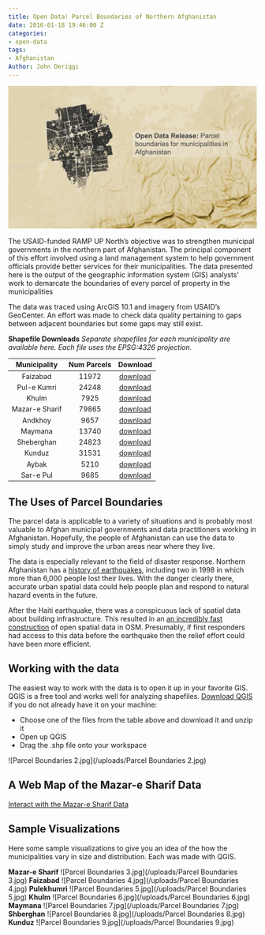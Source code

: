 ```yaml
---
title: Open Data! Parcel Boundaries of Northern Afghanistan
date: 2016-01-18 19:46:00 Z
categories:
- open-data
tags:
- Afghanistan
Author: John Deriggi
---
```


![Parcel Boundaries 1.jpg](/uploads/afghanparcelstitle.png)

The USAID-funded RAMP UP North’s objective was to strengthen municipal governments in the northern part of Afghanistan. The principal component of this effort involved using a land management system to help government officials provide better services for their municipalities. The data presented here is the output of the geographic information system (GIS) analysts’ work to demarcate the boundaries of every parcel of property in the municipalities

<!--more-->

The data was traced using ArcGIS 10.1 and imagery from USAID’s GeoCenter. An effort was made to check data quality pertaining to gaps between adjacent boundaries but some gaps may still exist.

**Shapefile Downloads**
*Separate shapefiles for each municipality are available here. Each file uses the EPSG:4326 projection.*

|  Municipality  | Num Parcels | Download |
|:--------------:|:-----------:|:--------:|
|    Faizabad    |    11972    | [download ](https://drive.google.com/file/d/0B9Y8IICmeFgpb0xsNkZnZ1h5VDg/view?usp=sharing)|
|   Pul-e Kumri  |    24248    | [download ](https://drive.google.com/file/d/0B9Y8IICmeFgpOWxjWjhfTlJIQUE/view?usp=sharing)|
|      Khulm     |     7925    | [download ](https://drive.google.com/file/d/0B9Y8IICmeFgpbDg0eU5mNDFxSW8/view?usp=sharing)|
| Mazar-e Sharif |    79865    | [download ](https://drive.google.com/file/d/0B9Y8IICmeFgpQlc4SEYtZDlrWDA/view?usp=sharing)|
|     Andkhoy    |     9657    | [download ](https://drive.google.com/file/d/0B9Y8IICmeFgpSmU0c1BoeE4zeEE/view?usp=sharing)|
|     Maymana    |    13740    | [download ](https://drive.google.com/file/d/0B9Y8IICmeFgpUDJOT0p4czdHRkU/view?usp=sharing )|
|   Sheberghan   |    24823    | [download ](https://github.com/deriggi/RAMPUPNorthData/blob/master/municipal_parcels_export/Jawzjan)|
|     Kunduz     |    31531    | [download ](https://github.com/deriggi/RAMPUPNorthData/blob/master/municipal_parcels_export/Kunduz)|
|      Aybak     |     5210    | [download ](https://github.com/deriggi/RAMPUPNorthData/blob/master/municipal_parcels_export/Samangan)|
|    Sar-e Pul   |     9685    | [download ](https://github.com/deriggi/RAMPUPNorthData/blob/master/municipal_parcels_export/Sarepul)|


## The Uses of Parcel Boundaries
The parcel data is applicable to a variety of situations and is probably most valuable to Afghan municipal governments and data practitioners working in Afghanistan. Hopefully, the people of Afghanistan can use the data to simply study and improve the urban areas near where they live.

The data is especially relevant to the field of disaster response. Northern Afghanistan has a [history of earthquakes](http://earthquake.usgs.gov/earthquakes/world/historical_country.php#afghanistan), including two in 1998 in which more than 6,000 people lost their lives. With the danger clearly there, accurate urban spatial data could help people plan and respond to natural hazard events in the future.

After the Haiti earthquake, there was a conspicuous lack of spatial data about building infrastructure. This resulted in an [an incredibly fast construction](http://vimeo.com/9182869) of open spatial data in OSM. Presumably, if first responders had access to this data before the earthquake then the relief effort could have been more efficient.

## Working with the data

The easiest way to work with the data is to open it up in your favorite GIS. QGIS is a free tool and works well for analyzing shapefiles. [Download QGIS](http://www.qgis.org/en/site/forusers/download.html) if you do not already have it on your machine:

* Choose one of the files from the table above and download it and unzip it
* Open up QGIS
* Drag the .shp file onto your workspace 

![Parcel Boundaries 2.jpg](/uploads/Parcel Boundaries 2.jpg)

## A Web Map of the Mazar-e Sharif Data

[Interact with the Mazar-e Sharif Data
](http://deriggi.github.io/RUNorthArcPy/mazar/mazar.html)

## Sample Visualizations

Here some sample visualizations to give you an idea of the how the municipalities vary in size and distribution. Each was made with QGIS.

**Mazar-e Sharif**
![Parcel Boundaries 3.jpg](/uploads/Parcel Boundaries 3.jpg)
**Faizabad**
![Parcel Boundaries 4.jpg](/uploads/Parcel Boundaries 4.jpg)
**Pulekhumri**
![Parcel Boundaries 5.jpg](/uploads/Parcel Boundaries 5.jpg)
**Khulm**
![Parcel Boundaries 6.jpg](/uploads/Parcel Boundaries 6.jpg)
**Maymana**
![Parcel Boundaries 7.jpg](/uploads/Parcel Boundaries 7.jpg)
**Shberghan**
![Parcel Boundaries 8.jpg](/uploads/Parcel Boundaries 8.jpg)
**Kunduz**
![Parcel Boundaries 9.jpg](/uploads/Parcel Boundaries 9.jpg)